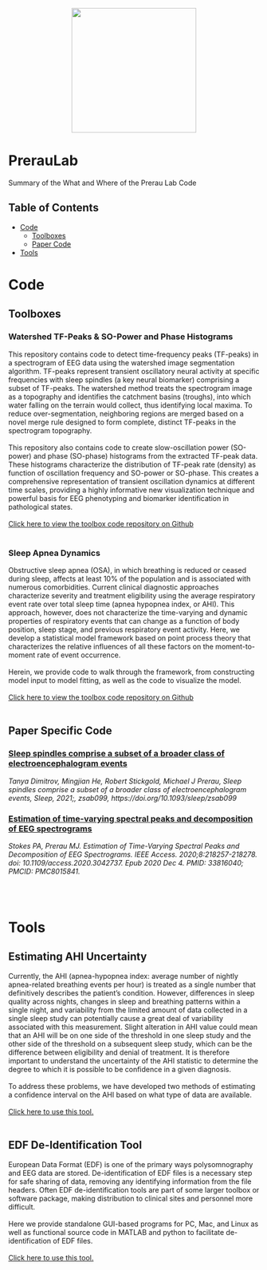 <p align="center">
<img src="https://prerau.bwh.harvard.edu/images/GIthubProfilePic.png" width="250" />
</p>

# PrerauLab
Summary of the What and Where of the Prerau Lab Code 

## Table of Contents
* [Code](#code)
  * [Toolboxes](#toolboxes)
  * [Paper Code](#paper-specific-code)
* [Tools](#tools)

<h1><a id="Code"></a>Code</h1>
<h2><a id="Toolboxes"></a>Toolboxes</h2>
<h3>Watershed TF-Peaks &amp; SO-Power and Phase Histograms</h3>
This repository contains code to detect time-frequency peaks (TF-peaks) in a spectrogram of EEG data using the watershed image segmentation algorithm. TF-peaks represent transient oscillatory neural activity at specific frequencies with sleep spindles (a key neural biomarker) comprising a subset of TF-peaks. The watershed method treats the spectrogram image as a topography and identifies the catchment basins (troughs), into which water falling on the terrain would collect, thus identifying local maxima. To reduce over-segmentation, neighboring regions are merged based on a novel merge rule designed to form complete, distinct TF-peaks in the spectrogram topography.
<br/><br/>
This repository also contains code to create slow-oscillation power (SO-power) and phase (SO-phase) histograms from the extracted TF-peak data. These histograms characterize the distribution of TF-peak rate (density) as function of oscillation frequency and SO-power or SO-phase. This creates a comprehensive representation of transient oscillation dynamics at different time scales, providing a highly informative new visualization technique and powerful basis for EEG phenotyping and biomarker identification in pathological states.
<br/><br/>
<a href="https://github.com/preraulab/watershed_TFpeaks_toolbox" target="_blank" rel="noopener">Click here to view the toolbox code repository on Github</a>
<br/><br/>
<h3>Sleep Apnea Dynamics</h3>
Obstructive sleep apnea (OSA), in which breathing is reduced or ceased during sleep, affects at least 10% of the population and is associated with numerous comorbidities. Current clinical diagnostic approaches characterize severity and treatment eligibility using the average respiratory event rate over total sleep time (apnea hypopnea index, or AHI). This approach, however, does not characterize the time-varying and dynamic properties of respiratory events that can change as a function of body position, sleep stage, and previous respiratory event activity. Here, we develop a statistical model framework based on point process theory that characterizes the relative influences of all these factors on the moment-to-moment rate of event occurrence.
<br/><br/>
Herein, we provide code to walk through the framework, from constructing model input to model fitting, as well as the code to visualize the model.
<br/><br/>
<a href="https://github.com/preraulab/Apnea_dynamics_toolbox" target="_blank" rel="noopener">Click here to view the toolbox code repository on Github</a>
<br/><br/>
<h2><a id="PaperCode"></a>Paper Specific Code</h2>
<h3><a href="https://github.com/preraulab/TF_sigma_peaks_SLEEP2021" target="_blank" rel="noopener">Sleep spindles comprise a subset of a broader class of electroencephalogram events</a></h3>
<em>Tanya Dimitrov, Mingjian He, Robert Stickgold, Michael J Prerau, Sleep spindles comprise a subset of a broader class of electroencephalogram events, Sleep, 2021;, zsab099, https://doi.org/10.1093/sleep/zsab099</em>
<h3><a href="https://github.com/preraulab/IEEE_peak_tracking_paper" target="_blank" rel="noopener">Estimation of time-varying spectral peaks and decomposition of EEG spectrograms</a></h3>
<em>Stokes PA, Prerau MJ. Estimation of Time-Varying Spectral Peaks and Decomposition of EEG Spectrograms. IEEE Access. 2020;8:218257-218278. doi: 10.1109/access.2020.3042737. Epub 2020 Dec 4. PMID: 33816040; PMCID: PMC8015841.</em>

<br/><br/>
<h1><a id="Tools"></a>Tools</h1>
<h2>Estimating AHI Uncertainty</h2>
Currently, the AHI (apnea-hypopnea index: average number of nightly apnea-related breathing events per hour) is treated as a single number that definitively describes the patient’s condition. However, differences in sleep quality across nights, changes in sleep and breathing patterns within a single night, and variability from the limited amount of data collected in a single sleep study can potentially cause a great deal of variability associated with this measurement. Slight alteration in AHI value could mean that an AHI will be on one side of the threshold in one sleep study and the other side of the threshold on a subsequent sleep study, which can be the difference between eligibility and denial of treatment. It is therefore important to understand the uncertainty of the AHI statistic to determine the degree to which it is possible to be confidence in a given diagnosis.
<br/><br/>
To address these problems, we have developed two methods of estimating a confidence interval on the AHI based on what type of data are available.
<br/><br/>
<a href="https://prerau.bwh.harvard.edu/ahi/" target="_blank" rel="noopener">Click here to use this tool.</a>
<br/><br/>
<h2>EDF De-Identification Tool</h2>
European Data Format (EDF) is one of the primary ways polysomnography and EEG data are stored. De-identification of EDF files is a necessary step for safe sharing of data, removing any identifying information from the file headers. Often EDF de-identification tools are part of some larger toolbox or software package, making distribution to clinical sites and personnel more difficult.
<br/><br/>
Here we provide standalone GUI-based programs for PC, Mac, and Linux as well as functional source code in MATLAB and python to facilitate de-identification of EDF files.
<br/><br/>
<a href="https://prerau.bwh.harvard.edu/edf-de-identification-tool/" target="_blank" rel="noopener">Click here to use this tool.</a>
